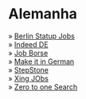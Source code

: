 # Alemanha

» [Berlin Statup Jobs](http://berlinstartupjobs.com)\
» [Indeed DE](https://de.indeed.com)\
» [Job Borse](https://jobboerse.arbeitsagentur.de)\
» [Make it in German](https://www.make-it-in-germany.com/en)\
» [StepStone](https://www.stepstone.de/en)\
» [Xing JObs](https://www.xing.com/jobs)\
» [Zero to one Search](https://jobs.zerotoonesearch.com/careers)
